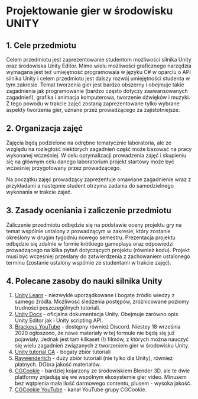 # Projektowanie gier w środowisku UNITY

## **1. Cele przedmiotu**

Celem przedmiotu jest zaprezentowanie studentom możliwości silnika Unity oraz środowiska Unity Editor. Mimo wielu możliwości graficznego narzędzia wymagana jest też umiejętność programowaia w języku C# w oparciu o API silnika Unity i celem przedmiotu jest dalszy rozwój umiejętności studenta w tym zakresie. Temat tworzenia gier jest bardzo obszerny i obejmuje takie zagadnienia jak programowanie (bardzo często dotyczy zaawansowanych zagadnień), grafika i animacja komputerowa, tworzenie dźwięków i muzyki. Z tego powodu w trakcie zajęć zostaną zaprezentowane tylko wybrane aspekty tworzenia gier, uznane przez prowadzącego za zajistotniejsze.

## **2. Organizacja zajęć**

Zajęcia będą podzielone na odrębne tematycznie laboratoria, ale ze względu na rozległość niektórych zagadnień część może bazować na pracy wykonanej wcześniej. W celu optymalizacji prowadzenia zajęć i skupieniu się na głównym celu danego laboratorium projekt startowy może być wcześniej przygotowany przez prowadzącego.

Na początku zajęć prowadzący zaprezentuje omawiane zagadnienie wraz z przykładami a następnie student otrzyma zadania do samodzielnego wykonania w trakcie zajeć. 

## **3. Zasady oceniania i zaliczenie przedmiotu**

Zaliczenie przedmiotu odbędzie się na podstawie oceny projektu gry na temat wspólnie ustalony z prowadzącym w zakresie, który zostanie określony w drugim tygodniu nowego semestru. Prezentacja projektu odbędzie się zdalnie w formie krótkiego gameplaya oraz odpowiedzi prowadzącego na kilka pytań dotyczących projektu (również kodu). Projekt musi być wcześniej przesłany do zatwierdzenia z zachowaniem ustalonego terminu (zostanie ustalony wspólnie ze studentami w trakcie zajęć).

## **4. Polecane zasoby do nauki silnika Unity**

1. [Unity Learn](https://learn.unity.com/) - niezwykle uporządkowane i bogate źródło wiedzy z samego źródła. Możliwość śledzenia postępów, zróżnicowane poziomy trudności poszczególnych tutoriali.
2. [Unity Docs](https://docs.unity3d.com/Manual/index.html) - oficjalna dokumentacja Unity. Obejmuje zarówno opis Unity Editor jak i Unity scripting API.
3. [Brackeys YouTube](https://www.youtube.com/channel/UCYbK_tjZ2OrIZFBvU6CCMiA) - dostępny również Discord. Niestey 18 września 2020 ogłoszono, że nowe materiały w tej formule nie będą się już pojawiały. Jednak jest tam kilkaset (!) filmów, z których można nauczyć się wielu zagadnień związanych z tworzeniem gier w środowisku Unity.
4. [Unity tutorial CA](https://unitytutorials.ca/) - bogaty zbiór tutoriali
5. [Raywenderlich](https://www.raywenderlich.com/unity) - duży zbiór tutoriali (nie tylko dla Unity), również płatnych. DObra jakość materiałów.
6. [CGCookie](https://cgcookie.com/flow/introduction-to-unity/) - bardziej kojarzony ze środowiskiem Blender 3D, ale te dwie platformy znjadują się we wspólnym ekosystemie gier video. Minusem bez wątpienia mała ilość darmowego contentu, plusem - wysoka jakość.
7. [CGCookie YouTube](https://www.youtube.com/user/unitycookie/) - kanał YouTube grupy CGCookie.